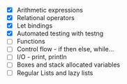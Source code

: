 - [x] Arithmetic expressions
- [x] Relational operators
- [x] Let bindings
- [x] Automated testing with testng
- [ ] Functions
- [ ] Control flow - if then else, while...
- [ ] I/O - print, println
- [ ] Boxes and stack allocated variables
- [ ] Regular Lists and lazy lists
